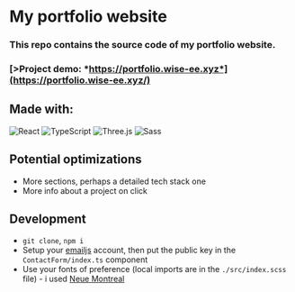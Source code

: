 # My portfolio website

### This repo contains the source code of my portfolio website.

### [>Project demo: *https://portfolio.wise-ee.xyz*](https://portfolio.wise-ee.xyz/)

## Made with:

![React](https://img.shields.io/badge/React-4B4B4B?style=for-the-badge&logo=react&logoColor=61DAFB) ![TypeScript](https://img.shields.io/badge/TypeScript-007ACC?style=for-the-badge&logo=typescript&logoColor=white) ![Three.js](https://img.shields.io/badge/three.js-3776AB?style=for-the-badge&logo=three.js&logoColor=white) ![Sass](https://img.shields.io/badge/Sass-CC6699?style=for-the-badge&logo=sass&logoColor=white)

## Potential optimizations

- More sections, perhaps a detailed tech stack one
- More info about a project on click

## Development

- `git clone`, `npm i`
- Setup your [emailjs](https://www.emailjs.com/) account, then put the public key in the `ContactForm/index.ts` component
- Use your fonts of preference (local imports are in the `./src/index.scss` file) - i used [Neue Montreal](https://pangrampangram.com/products/neue-montreal)
